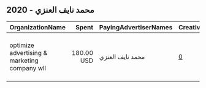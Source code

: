 ## 2020 - محمد نايف العنزي 
|OrganizationName|Spent|PayingAdvertiserNames|CreativeUrls|Impressions|Genders|AgeBrackets|CountryCodes|BillingAddresses|CandidateBallotInformation|
|:---|---:|:---|:---|---:|:---|:---|:---|:---|:---|
|optimize advertising & marketing company wll|180.00 USD|محمد نايف العنزي|[0](https://www.snap.com/political-ads/asset/03002114b458513accd335aa011fd7005a3aa5d729516f381124d0f54e7080be?mediaType=jpg)|138,669||21+|kuwait|"jaber almubarak st, behbehani complex, m floor, office 56,KUWAIT CITY,13046,KW"||
